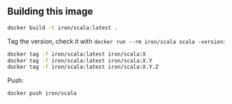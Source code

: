 
## Building this image

```sh
docker build -t iron/scala:latest .
```

Tag the version, check it with `docker run --rm iron/scala scala -version`:

```sh
docker tag -f iron/scala:latest iron/scala:X
docker tag -f iron/scala:latest iron/scala:X.Y
docker tag -f iron/scala:latest iron/scala:X.Y.Z
```

Push:

```sh
docker push iron/scala
```
